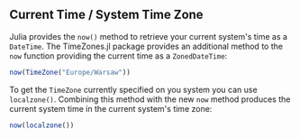## Current Time / System Time Zone

Julia provides the `now()` method to retrieve your current system's time as a `DateTime`. The TimeZones.jl package provides an additional method to the `now` function providing the current time as a `ZonedDateTime`:

```julia
now(TimeZone("Europe/Warsaw"))
```

To get the `TimeZone` currently specified on you system you can use `localzone()`. Combining this method with the new `now` method produces the current system time in the current system's time zone:

```julia
now(localzone())
```
